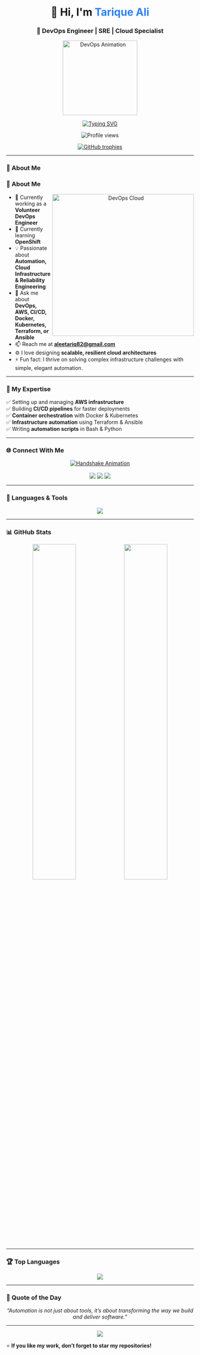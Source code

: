 <!-- Profile Header -->
<h1 align="center">👋 Hi, I'm <span style="color:#2f81f7;">Tarique Ali</span></h1>
<h3 align="center">🚀 DevOps Engineer | SRE | Cloud Specialist</h3>

<p align="center">
  <img src="https://media.giphy.com/media/M9gbBd9nbDrOTu1Mqx/giphy.gif" width="200" alt="DevOps Animation" />
</p>

<p align="center">
  <a href="https://git.io/typing-svg">
    <img src="https://readme-typing-svg.herokuapp.com?font=Fira+Code&weight=600&size=22&duration=3500&pause=1000&center=true&vCenter=true&width=600&lines=🚀+DevOps+Engineer+%7C+SRE+%7C+Cloud+Specialist;☁️+AWS+%26+Kubernetes+Expert;⚙️+Automation+%26+Infrastructure+as+Code;📈+Always+Learning+New+Technologies;💡+Passionate+About+Reliability+and+Scalability&color=00CFFF&background=0D111700&gradient=true" alt="Typing SVG" />
  </a>
</p>

<p align="center">
  <img src="https://komarev.com/ghpvc/?username=tariqueali17&label=Profile%20Views&color=brightgreen&style=for-the-badge" alt="Profile views" />
</p>

<p align="center">
  <a href="https://github.com/ryo-ma/github-profile-trophy">
    <img src="https://github-profile-trophy.vercel.app/?username=tariqueali17&theme=onestar&no-frame=true&no-bg=true&row=1&column=7" alt="GitHub trophies"/>
  </a>
</p>

---

### 🌟 About Me
### 🌟 About Me
<p align="center">
<img align="right" alt="DevOps Cloud" width="380" src="https://media.giphy.com/media/v1.Y2lkPTc5MGI3NjExNTY1eTQ5cHBqMWo0aWZhd2N6eDN1MGJ0dHJtZ2dlZ2RrNHBoOTR2bCZlcD12MV9naWZzX3NlYXJjaCZjdD1n/jRf5fsn8G6YaogAWxn/giphy.gif">



</p>

- 👷 Currently working as a **Volunteer DevOps Engineer**  
- 🌱 Currently learning **OpenShift**  
- 💡 Passionate about **Automation, Cloud Infrastructure & Reliability Engineering**  
- 💬 Ask me about **DevOps, AWS, CI/CD, Docker, Kubernetes, Terraform, or Ansible**  
- 📫 Reach me at **aleetariq82@gmail.com**  
- ⚙️ I love designing **scalable, resilient cloud architectures**  
- ⚡ Fun fact: I thrive on solving complex infrastructure challenges with simple, elegant automation.  
 

---

### 🧠 My Expertise
✅ Setting up and managing **AWS infrastructure**  
✅ Building **CI/CD pipelines** for faster deployments  
✅ **Container orchestration** with Docker & Kubernetes  
✅ **Infrastructure automation** using Terraform & Ansible  
✅ Writing **automation scripts** in Bash & Python  

---

### 🌐 Connect With Me 
<p align="center">
  <a href="mailto:aleetariq82@gmail.com">
    <img src="https://readme-typing-svg.herokuapp.com?font=Poppins&weight=600&size=18&pause=1000&color=FDD835&center=true&vCenter=true&width=250&lines=🤝+Let's+Connect!" alt="Handshake Animation" />
  </a>
  <br><br>
  <a href="mailto:aleetariq82@gmail.com"><img src="https://img.shields.io/badge/Gmail-D14836?style=for-the-badge&logo=gmail&logoColor=white"/></a>
  <a href="https://github.com/tariqueali17"><img src="https://img.shields.io/badge/GitHub-100000?style=for-the-badge&logo=github&logoColor=white"/></a>
  <a href="https://www.linkedin.com/in/tariqueali17" target="_blank"><img src="https://img.shields.io/badge/LinkedIn-0077B5?style=for-the-badge&logo=linkedin&logoColor=white"/></a>
</p>

---

### 🧰 Languages & Tools
<p align="center">
  <a href="#"><img src="https://skillicons.dev/icons?i=aws,linux,docker,kubernetes,jenkins,ansible,terraform,bash,python,git,nginx,mysql,postgres,mongodb,redis,vagrant,gcp,java,html,css" /></a>
</p>

---

### 📊 GitHub Stats
<p align="center">
  <img width="48%" src="https://github-readme-stats.vercel.app/api?username=tariqueali17&show_icons=true&theme=tokyonight" />
  <img width="48%" src="https://github-readme-streak-stats.herokuapp.com/?user=tariqueali17&theme=tokyonight" />
</p>

---

### 🏆 Top Languages
<p align="center">
  <img src="https://github-readme-stats.vercel.app/api/top-langs/?username=tariqueali17&layout=compact&theme=tokyonight" />
</p>

---

### 💬 Quote of the Day
<p align="center">
  <em>“Automation is not just about tools, it’s about transforming the way we build and deliver software.”</em>
</p>

---

<!-- 🌊 Animated Wave Footer -->
<p align="center">
  <img src="https://capsule-render.vercel.app/api?type=waving&color=00CFFF&height=100&section=footer"/>
</p>

⭐ **If you like my work, don’t forget to star my repositories!**
